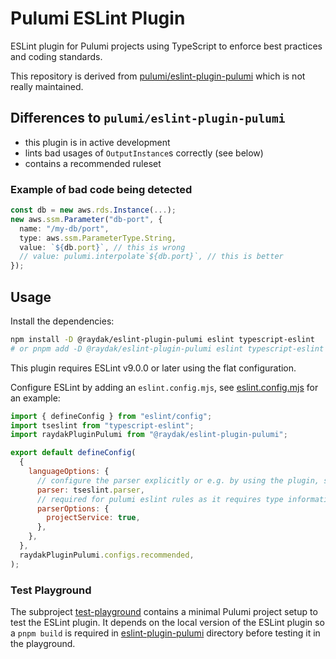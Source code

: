 # Pulumi ESLint Plugin

ESLint plugin for Pulumi projects using TypeScript to enforce best practices and coding standards.

This repository is derived from [pulumi/eslint-plugin-pulumi](https://github.com/pulumi/eslint-plugin-pulumi) which is not really maintained.

## Differences to `pulumi/eslint-plugin-pulumi`

- this plugin is in active development
- lints bad usages of `OutputInstance`s correctly (see below)
- contains a recommended ruleset

### Example of bad code being detected

```ts
const db = new aws.rds.Instance(...);
new aws.ssm.Parameter("db-port", {
  name: "/my-db/port",
  type: aws.ssm.ParameterType.String,
  value: `${db.port}`, // this is wrong
  // value: pulumi.interpolate`${db.port}`, // this is better
});
```

## Usage

Install the dependencies:

```sh
npm install -D @raydak/eslint-plugin-pulumi eslint typescript-eslint
# or pnpm add -D @raydak/eslint-plugin-pulumi eslint typescript-eslint
```

This plugin requires ESLint v9.0.0 or later using the flat configuration.

Configure ESLint by adding an `eslint.config.mjs`, see [eslint.config.mjs](./test-playground/eslint.config.mjs) for an example:

```js
import { defineConfig } from "eslint/config";
import tseslint from "typescript-eslint";
import raydakPluginPulumi from "@raydak/eslint-plugin-pulumi";

export default defineConfig(
  {
    languageOptions: {
      // configure the parser explicitly or e.g. by using the plugin, see below
      parser: tseslint.parser,
      // required for pulumi eslint rules as it requires type information
      parserOptions: {
        projectService: true,
      },
    },
  },
  raydakPluginPulumi.configs.recommended,
);
```

### Test Playground

The subproject [test-playground](./test-playground/) contains a minimal Pulumi project setup to test the ESLint plugin.
It depends on the local version of the ESLint plugin so a `pnpm build` is required in [eslint-plugin-pulumi](./eslint-plugin-pulumi/) directory before testing it in the playground.
